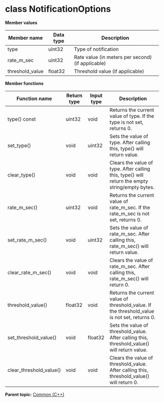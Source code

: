 # class NotificationOptions

 **Member values** 

|Member name|Data type|Description|
|-----------|---------|-----------|
|type|uint32|Type of notification|
|rate\_m\_sec|uint32|Rate value \(in meters per second\) \(if applicable\)|
|threshold\_value|float32|Threshold value \(if applicable\)|

 **Member functions** 

|Function name|Return type|Input type|Description|
|-------------|-----------|----------|-----------|
|type\(\) const|uint32|void|Returns the current value of type. If the type is not set, returns 0.|
|set\_type\(\)|void|uint32|Sets the value of type. After calling this, type\(\) will return value.|
|clear\_type\(\)|void|void|Clears the value of type. After calling this, type\(\) will return the empty string/empty bytes.|
|rate\_m\_sec\(\)|uint32|void|Returns the current value of rate\_m\_sec. If the rate\_m\_sec is not set, returns 0.|
|set\_rate\_m\_sec\(\)|void|uint32|Sets the value of rate\_m\_sec. After calling this, rate\_m\_sec\(\) will return value.|
|clear\_rate\_m\_sec\(\)|void|void|Clears the value of rate\_m\_sec. After calling this, rate\_m\_sec\(\) will return 0.|
|threshold\_value\(\)|float32|void|Returns the current value of threshold\_value. If the threshold\_value is not set, returns 0.|
|set\_threshold\_value\(\)|void|float32|Sets the value of threshold\_value. After calling this, threshold\_value\(\) will return value.|
|clear\_threshold\_value\(\)|void|void|Clears the value of threshold\_value. After calling this, threshold\_value\(\) will return 0.|

**Parent topic:** [Common \(C++\)](../../summary_pages/Common.md)

